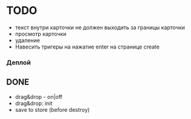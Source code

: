 # TODO

- текст внутри карточки не должен выходить за границы карточки
- просмотр карточки
- удаление
- Навесить тригеры на нажатие enter на странице create

### Деплой

## DONE
- drag&drop - on|off
- drag&drop: init
- save to store (before destroy)
